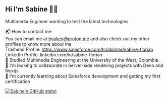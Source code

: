 ## Hi I'm Sabine 🖖😁

Multimedia Engineer wanting to test the latest technologies <br/>

📬 How to contact me:<br/>
You can email me at byaken@proton.me and also check out my other profiles to know more about me<br/>
Trailhead Profile: https://www.salesforce.com/trailblazer/sabine-florian<br/>
LinkedIn Profile: linkedin.com/in/sabine-florian<br/>
📕 Studied Multimedia Engineering at the University of the West, Colombia<br/>
🍂 I'm looking to collaborate in Server-side rendering projects with Deno and Nextjs<br/>
💪 I'm currently learning about Salesforce development and getting my first certification<br/>

[![Sabine's GitHub stats](https://github-readme-stats.vercel.app/api?username=Byaken-Dev&show_icons=true&theme=highcontrast))](https://github.com/anuraghazra/github-readme-stats)
